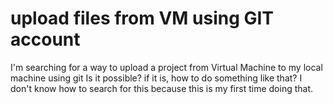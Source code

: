 
# upload files from VM using GIT account

I'm searching for a way to upload a project from Virtual Machine to my local machine using git
Is it possible? if it is, how to do something like that?
I don't know how to search for this because this is my first time doing that.

        